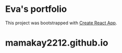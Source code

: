 # Eva's portfolio 

This project was bootstrapped with [Create React App](https://github.com/facebook/create-react-app).


# mamakay2212.github.io

